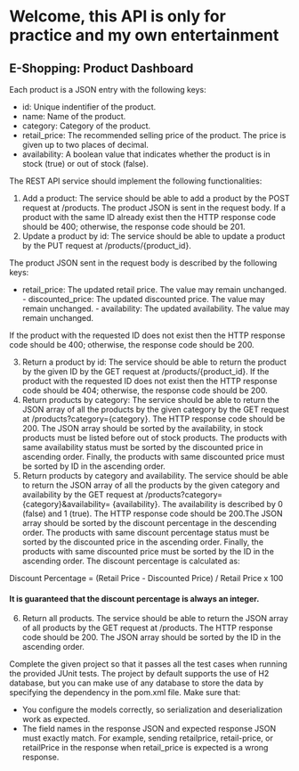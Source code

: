 # Welcome, this API is only for practice and my own entertainment

## E-Shopping: Product Dashboard

Each product is a JSON entry with the following keys:
- id: Unique indentifier of the product.
- name: Name of the product.
- category: Category of the product.
- retail_price: The recommended selling price of the product. The price is given up to two places of decimal.
- availability: A boolean value that indicates whether the product is in stock (true) or out of stock (false).

The REST API service should implement the following functionalities:

1. Add a product: The service should be able to add a product by the POST request at /products. The product JSON is sent in the request body. If a product with the same ID already exist then the HTTP response code should be 400; otherwise, the response code should be 201.
2. Update a product by id: The service should be able to update a product by the PUT request at /products/{product_id}. 
   
The product JSON sent in the request body is described by the following keys:
   - retail_price: The updated retail price. The value may remain unchanged.
    - discounted_price: The updated discounted price. The value may remain unchanged.
    - availability: The updated availability. The value may remain unchanged.
    
If the product with the requested ID does not exist then the HTTP response code should be 400; otherwise, the response code should be 200.

3. Return a product by id: The service should be able to return the product by the given ID by the GET request at /products/{product_id}. If the product with the requested ID does not exist then the HTTP response code should be 404; otherwise, the response code should be 200.
4. Return products by category: The service should be able to return the JSON array of all the products by the given category by the GET request at /products?category={category}. The HTTP response code should be 200. The JSON array should be sorted by the availability, in stock products must be listed before out of stock products. The products with same availability status must be sorted by the discounted price in ascending order. Finally, the products with same discounted price must be sorted by ID in the ascending order.
5. Return products by category and availability. The service should be able to return the JSON array of all the products by the given category and availability by the GET request at /products?category={category}&availability= {availability}. The availability is described by 0 (false) and 1 (true). The HTTP response code should be 200.The JSON array should be sorted by the discount percentage in the descending order. The products with same discount percentage status must be sorted by the discounted price in the ascending order. Finally, the products with same discounted price must be sorted by the ID in the ascending order. The discount percentage is calculated as:

Discount Percentage = (Retail Price - Discounted Price) / Retail Price x 100

#### It is guaranteed that the discount percentage is always an integer.
6. Return all products. The service should be able to return the JSON array of all products by the GET request at /products. The
   HTTP response code should be 200. The JSON array should be sorted by the ID in the ascending order.

Complete the given project so that it passes all the test cases when running the provided JUnit tests. The project by default supports the use of H2 database, but you can make use of any database to store the data by specifying the dependency in the pom.xml file. Make sure that:

- You configure the models correctly, so serialization and deserialization work as expected. 
- The field names in the response JSON and expected response JSON must exactly match. For example, sending retailprice,
retail-price, or retailPrice in the response when retail_price is expected is a wrong response.
